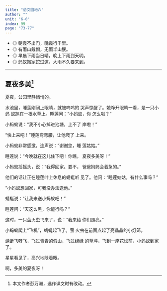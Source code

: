 ```yaml
---
title: "语文园地六"
author: ""
unit: "6-0"
index: 99
page: "73-77"
---
```


<!-- 日积月累 -->

- ◎ 朝霞不出门，晚霞行千里。
- ◎ 有雨山戴帽，无雨半山腰。
- ◎ 早晨下雨当日晴，晚上下雨到天明。
- ◎ 蚂蚁搬家蛇过道，大雨不久要来到。

---

<!-- 和大人一起读 -->

## 夏夜多美[^1]

[^1]: 本文作者彭万洲，选作课文时有改动。

夏夜，公园里静悄悄的。

水池里，睡莲刚闭上眼睛，就被呜呜的
哭声惊醒了。她睁开眼睛一看，是一只小蚂
蚁趴在一根水草上。睡莲问：“小蚂蚁，你
怎么啦？”

小蚂蚁说：“我不小心掉进池塘，上不了
岸啦！”

“快上来吧！”睡莲弯弯腰，让他爬了
上来。

小蚂蚁非常感激，连声说：“谢谢您，睡
莲姑姑。”

睡莲说：“今晚就在这儿住下吧！你瞧，
夏夜多美呀！”

小蚂蚁摇摇头，说：“我得回家。要不，
爸爸妈妈会着急的。”

他们的话让正在睡莲叶上休息的蜻蜓听
见了。他问：“睡莲姑姑，有什么事吗？”

“小蚂蚁想回家，可我没办法送他。”

蜻蜓说：“让我来送小蚂蚁吧！”

睡莲问：“天这么黑，你能行吗？”

这时，一只萤火虫飞来了，说：“我来给
你们照亮。”

小蚂蚁爬上“飞机”，蜻蜓起飞了。萤
火虫在前面点起了亮晶晶的小灯笼。

蜻蜓飞呀飞，飞过青青的假山，飞过绿绿
的草坪，飞到一座花坛前，小蚂蚁到家了。

星星看见了，高兴地眨着眼。

啊，多美的夏夜呀！
